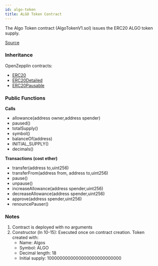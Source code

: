 ```yaml
---
id: algo-token
title: ALGO Token Contract
---
```


The Algo Token contract (AlgoTokenV1.sol) issues the ERC20 ALGO token supply.

[Source](https://github.com/Superalgos/ALGOToken/blob/master/labs/algo-erc20-token/src/AdvancedAlgos.AlgoToken.AlgoErc20Token/SmartContracts/src/AlgoTokenV1.sol)

### Inheritance
OpenZepplin contracts:

- [ERC20](https://openzeppelin.org/api/docs/token_ERC20_ERC20.html)
- [ERC20Detailed](https://openzeppelin.org/api/docs/token_ERC20_ERC20Detailed.html)
- [ERC20Pausable](https://openzeppelin.org/api/docs/token_ERC20_ERC20Pausable.html)

### Public Functions

**Calls**

- allowance(address owner,address spender)
- paused()
- totalSupply()
- symbol()
- balanceOf(address)
- INITIAL_SUPPLY()
- decimals()

**Transactions (cost ether)**

- transfer(address to,uint256)
- transferFrom(address from, address to,uint256)
- pause()
- unpause()
- increaseAllowance(address spender,uint256)
- decreaseAllowance(address spender,uint256)
- approve(address spender,uint256)
- renouncePauser()

### Notes

1. Contract is deployed with no arguments
2. Constructor (ln 10-15): Executed once on contract creation. Token created with:
	- Name: Algos
	- Symbol: ALGO
	- Decimal length: 18
	- Initial supply: 1000000000000000000000000000

	
 

